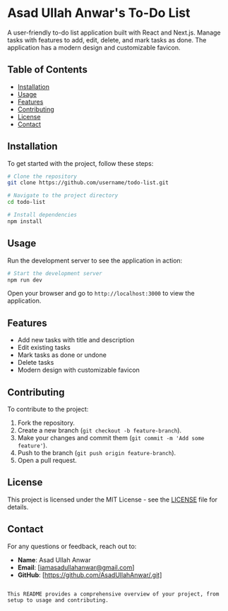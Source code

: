 # Asad Ullah Anwar's To-Do List

A user-friendly to-do list application built with React and Next.js. Manage tasks with features to add, edit, delete, and mark tasks as done. The application has a modern design and customizable favicon.

## Table of Contents

- [Installation](#installation)
- [Usage](#usage)
- [Features](#features)
- [Contributing](#contributing)
- [License](#license)
- [Contact](#contact)

## Installation

To get started with the project, follow these steps:

```bash
# Clone the repository
git clone https://github.com/username/todo-list.git

# Navigate to the project directory
cd todo-list

# Install dependencies
npm install
```

## Usage

Run the development server to see the application in action:

```bash
# Start the development server
npm run dev
```

Open your browser and go to `http://localhost:3000` to view the application.

## Features

- Add new tasks with title and description
- Edit existing tasks
- Mark tasks as done or undone
- Delete tasks
- Modern design with customizable favicon

## Contributing

To contribute to the project:

1. Fork the repository.
2. Create a new branch (`git checkout -b feature-branch`).
3. Make your changes and commit them (`git commit -m 'Add some feature'`).
4. Push to the branch (`git push origin feature-branch`).
5. Open a pull request.

## License

This project is licensed under the MIT License - see the [LICENSE](LICENSE) file for details.

## Contact

For any questions or feedback, reach out to:

- **Name**: Asad Ullah Anwar
- **Email**: [iamasadullahanwar@gmail.com]
- **GitHub**: [https://github.com/AsadUllahAnwar/.git]
```

This README provides a comprehensive overview of your project, from setup to usage and contributing.